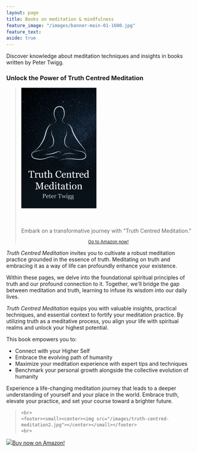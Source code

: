 ```yaml
---
layout: page
title: Books on meditation & mindfulness
feature_image: "/images/banner-main-01-1600.jpg"
feature_text: 
aside: true 
---
```


Discover knowledge about meditation techniques and insights in books written by Peter Twigg.

### Unlock the Power of Truth Centred Meditation 

<blockquote class="photo">
	<img src="/images/book-cover-truth-centred-meditation.jpg" width="200">
	<br>
	<br>
	<br>
	<p>Embark on a transformative journey with "Truth Centred Meditation."</p>
	<footer><small><center><a href="https://amzn.to/3RGcAW5">Go to Amazon now!</a></center></small></footer>
</blockquote>

*Truth Centred Meditation* invites you to cultivate a robust meditation practice grounded in the essence of truth. Meditating on truth and embracing it as a way of life can profoundly enhance your existence.

Within these pages, we delve into the foundational spiritual principles of truth and our profound connection to it. Together, we'll bridge the gap between meditation and truth, learning to infuse its wisdom into our daily lives.

*Truth Centred Meditation* equips you with valuable insights, practical techniques, and essential context to fortify your meditation practice. 
By utilizing truth as a meditative process, you align your life with spiritual realms and unlock your highest potential. 

This book empowers you to: 

* Connect with your Higher Self
* Embrace the evolving path of humanity
* Maximize your meditation experience with expert tips and techniques
* Benchmark your personal growth alongside the collective evolution of humanity

Experience a life-changing meditation journey that leads to a deeper understanding of yourself and your place in the world. Embrace truth, elevate your practice, and set your course toward a brighter future.

<blockquote class="photo">
	
	<br>
	<footer><small><center><img src="/images/truth-centred-meditation2.jpg"></center></small></footer>	
	<br>
</blockquote>

![](https://petertwigg.github.io/images/truth-centred-meditation2.jpg)[Buy now on Amazon!](https://amzn.to/3RGcAW5)


